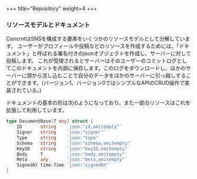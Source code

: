 +++
title="Repository"
weight=4
+++

### リソースモデルとドキュメント
ConcrntはSNSを構成する要素をいくつかのリソースモデルとして分解しています。
ユーザーがプロフィールや投稿などのリソースを作成するためには、「ドキュメント」と呼ばれる署名付きのjsonオブジェクトを作成し、サーバーに対して投稿します。
これが受理されるとサーバーはそのユーザーのコミットログとしてこのドキュメントを内部に保存します。このログをダウンロードし、ほかのサーバーに頭から流し込むことで自分のデータをほかのサーバーに引っ越しすることができます。(バージョン1。バージョン0ではシンプルなAPIのCRUD操作で実装されている。)

ドキュメントの基本の形は次のようになっており、また一部のリソースはこれを拡張して利用しています。
```go
type DocumentBase[T any] struct {
	ID       string    `json:"id,omitempty"`
	Signer   string    `json:"signer"`
	Type     string    `json:"type"`
	Schema   string    `json:"schema,omitempty"`
	KeyID    string    `json:"keyID,omitempty"`
	Body     T         `json:"body,omitempty"`
	Meta     any       `json:"meta,omitempty"`
	SignedAt time.Time `json:"signedAt"`
}
```
